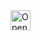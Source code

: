 <a href="https://idx.google.com/new?template=https%3A%2F%2Fgithub.com%2Fv01p3%2FIDX-templates%2Ftree%2Fmain%2Fgohugo">
  <img
    height="32"
    alt="Open in IDX"
    src="https://cdn.idx.dev/btn/open_dark_32@2x.png">
</a>
